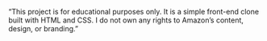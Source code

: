 “This project is for educational purposes only. It is a simple front-end clone built with HTML and CSS. I do not own any rights to Amazon’s content, design, or branding.”
